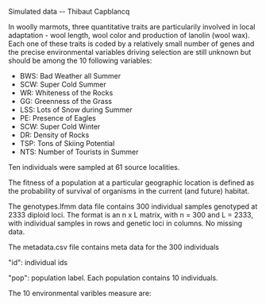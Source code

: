 
Simulated data -- Thibaut Capblancq

In woolly marmots, three quantitative traits are particularily involved in local adaptation - wool length, wool color and production of lanolin (wool wax). Each one of these traits is coded by a relatively small number of genes and the precise environmental variables driving selection are still unknown but should be among the 10 following variables: 

- BWS: Bad Weather all Summer
- SCW: Super Cold Summer
- WR: Whiteness of the Rocks
- GG: Greenness of the Grass
- LSS: Lots of Snow during Summer 
- PE: Presence of Eagles
- SCW: Super Cold Winter
- DR: Density of Rocks
- TSP: Tons of Skiing Potential
- NTS: Number of Tourists in Summer

Ten individuals were sampled at 61 source localities. 

The fitness of a population at a particular geographic location is defined as the probability of survival of organisms in the current (and future) habitat. 

The genotypes.lfmm data file contains 300  individual samples genotyped at 2333 diploid loci. The format is an n x L matrix, with n = 300 and L = 2333, with individual samples in rows and genetic loci in columns. No missing data.

The metadata.csv file contains meta data for the 300 individuals

"id": individual ids

"pop": population label. Each population contains 10 individuals.

The 10 environmental varibles measure are:


